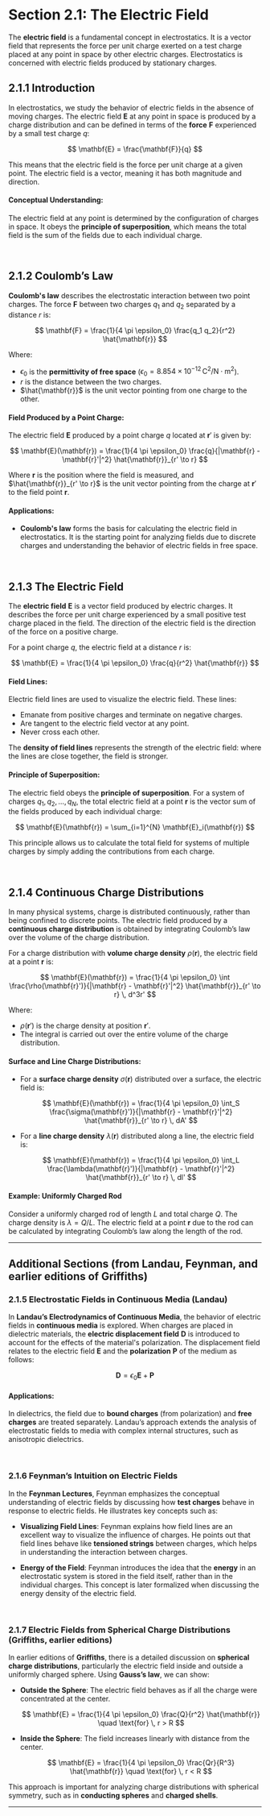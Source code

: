 # Section 2.1: The Electric Field

The **electric field** is a fundamental concept in electrostatics. It is a vector field that represents the force per unit charge exerted on a test charge placed at any point in space by other electric charges. Electrostatics is concerned with electric fields produced by stationary charges.

## 2.1.1 Introduction

In electrostatics, we study the behavior of electric fields in the absence of moving charges. The electric field $\mathbf{E}$ at any point in space is produced by a charge distribution and can be defined in terms of the **force** $\mathbf{F}$ experienced by a small test charge $q$:

$$
\mathbf{E} = \frac{\mathbf{F}}{q}
$$

This means that the electric field is the force per unit charge at a given point. The electric field is a vector, meaning it has both magnitude and direction.

#### Conceptual Understanding:
The electric field at any point is determined by the configuration of charges in space. It obeys the **principle of superposition**, which means the total field is the sum of the fields due to each individual charge.

<br>

## 2.1.2 Coulomb’s Law

**Coulomb's law** describes the electrostatic interaction between two point charges. The force $\mathbf{F}$ between two charges $q_1$ and $q_2$ separated by a distance $r$ is:

$$
\mathbf{F} = \frac{1}{4 \pi \epsilon_0} \frac{q_1 q_2}{r^2} \hat{\mathbf{r}}
$$

Where:
- $\epsilon_0$ is the **permittivity of free space** ($\epsilon_0 = 8.854 \times 10^{-12} \, \text{C}^2 / \text{N} \cdot \text{m}^2$).
- $r$ is the distance between the two charges.
- $\hat{\mathbf{r}}$ is the unit vector pointing from one charge to the other.

#### Field Produced by a Point Charge:
The electric field $\mathbf{E}$ produced by a point charge $q$ located at $\mathbf{r}'$ is given by:

$$
\mathbf{E}(\mathbf{r}) = \frac{1}{4 \pi \epsilon_0} \frac{q}{|\mathbf{r} - \mathbf{r}'|^2} \hat{\mathbf{r}}_{r' \to r}
$$

Where $\mathbf{r}$ is the position where the field is measured, and $\hat{\mathbf{r}}_{r' \to r}$ is the unit vector pointing from the charge at $\mathbf{r}'$ to the field point $\mathbf{r}$.

#### Applications:
- **Coulomb's law** forms the basis for calculating the electric field in electrostatics. It is the starting point for analyzing fields due to discrete charges and understanding the behavior of electric fields in free space.

<br>

## 2.1.3 The Electric Field

The **electric field** $\mathbf{E}$ is a vector field produced by electric charges. It describes the force per unit charge experienced by a small positive test charge placed in the field. The direction of the electric field is the direction of the force on a positive charge.

For a point charge $q$, the electric field at a distance $r$ is:

$$
\mathbf{E} = \frac{1}{4 \pi \epsilon_0} \frac{q}{r^2} \hat{\mathbf{r}}
$$

#### Field Lines:
Electric field lines are used to visualize the electric field. These lines:
- Emanate from positive charges and terminate on negative charges.
- Are tangent to the electric field vector at any point.
- Never cross each other.

The **density of field lines** represents the strength of the electric field: where the lines are close together, the field is stronger.

#### Principle of Superposition:
The electric field obeys the **principle of superposition**. For a system of charges $q_1, q_2, \dots, q_N$, the total electric field at a point $\mathbf{r}$ is the vector sum of the fields produced by each individual charge:

$$
\mathbf{E}(\mathbf{r}) = \sum_{i=1}^{N} \mathbf{E}_i(\mathbf{r})
$$

This principle allows us to calculate the total field for systems of multiple charges by simply adding the contributions from each charge.

<br>

## 2.1.4 Continuous Charge Distributions

In many physical systems, charge is distributed continuously, rather than being confined to discrete points. The electric field produced by a **continuous charge distribution** is obtained by integrating Coulomb’s law over the volume of the charge distribution.

For a charge distribution with **volume charge density** $\rho(\mathbf{r})$, the electric field at a point $\mathbf{r}$ is:

$$
\mathbf{E}(\mathbf{r}) = \frac{1}{4 \pi \epsilon_0} \int \frac{\rho(\mathbf{r}')}{|\mathbf{r} - \mathbf{r}'|^2} \hat{\mathbf{r}}_{r' \to r} \, d^3r'
$$

Where:
- $\rho(\mathbf{r}')$ is the charge density at position $\mathbf{r}'$.
- The integral is carried out over the entire volume of the charge distribution.

#### Surface and Line Charge Distributions:
- For a **surface charge density** $\sigma(\mathbf{r})$ distributed over a surface, the electric field is:

  $$
  \mathbf{E}(\mathbf{r}) = \frac{1}{4 \pi \epsilon_0} \int_S \frac{\sigma(\mathbf{r}')}{|\mathbf{r} - \mathbf{r}'|^2} \hat{\mathbf{r}}_{r' \to r} \, dA'
  $$

- For a **line charge density** $\lambda(\mathbf{r})$ distributed along a line, the electric field is:

  $$
  \mathbf{E}(\mathbf{r}) = \frac{1}{4 \pi \epsilon_0} \int_L \frac{\lambda(\mathbf{r}')}{|\mathbf{r} - \mathbf{r}'|^2} \hat{\mathbf{r}}_{r' \to r} \, dl'
  $$

#### Example: Uniformly Charged Rod
Consider a uniformly charged rod of length $L$ and total charge $Q$. The charge density is $\lambda = Q/L$. The electric field at a point $\mathbf{r}$ due to the rod can be calculated by integrating Coulomb’s law along the length of the rod.

---

## **Additional Sections (from Landau, Feynman, and earlier editions of Griffiths)**

### 2.1.5 Electrostatic Fields in Continuous Media (Landau)

In **Landau’s Electrodynamics of Continuous Media**, the behavior of electric fields in **continuous media** is explored. When charges are placed in dielectric materials, the **electric displacement field** $\mathbf{D}$ is introduced to account for the effects of the material's polarization. The displacement field relates to the electric field $\mathbf{E}$ and the **polarization** $\mathbf{P}$ of the medium as follows:

$$
\mathbf{D} = \epsilon_0 \mathbf{E} + \mathbf{P}
$$

#### Applications:
In dielectrics, the field due to **bound charges** (from polarization) and **free charges** are treated separately. Landau’s approach extends the analysis of electrostatic fields to media with complex internal structures, such as anisotropic dielectrics.

<br>

### 2.1.6 Feynman’s Intuition on Electric Fields

In the **Feynman Lectures**, Feynman emphasizes the conceptual understanding of electric fields by discussing how **test charges** behave in response to electric fields. He illustrates key concepts such as:

- **Visualizing Field Lines**: Feynman explains how field lines are an excellent way to visualize the influence of charges. He points out that field lines behave like **tensioned strings** between charges, which helps in understanding the interaction between charges.
  
- **Energy of the Field**: Feynman introduces the idea that the **energy** in an electrostatic system is stored in the field itself, rather than in the individual charges. This concept is later formalized when discussing the energy density of the electric field.

<br>

### 2.1.7 Electric Fields from Spherical Charge Distributions (Griffiths, earlier editions)

In earlier editions of **Griffiths**, there is a detailed discussion on **spherical charge distributions**, particularly the electric field inside and outside a uniformly charged sphere. Using **Gauss’s law**, we can show:

- **Outside the Sphere**: The electric field behaves as if all the charge were concentrated at the center.
  
  $$
  \mathbf{E} = \frac{1}{4 \pi \epsilon_0} \frac{Q}{r^2} \hat{\mathbf{r}} \quad \text{for} \, r > R
  $$

- **Inside the Sphere**: The field increases linearly with distance from the center.

  $$
  \mathbf{E} = \frac{1}{4 \pi \epsilon_0} \frac{Qr}{R^3} \hat{\mathbf{r}} \quad \text{for} \, r < R
  $$

This approach is important for analyzing charge distributions with spherical symmetry, such as in **conducting spheres** and **charged shells**.

---

